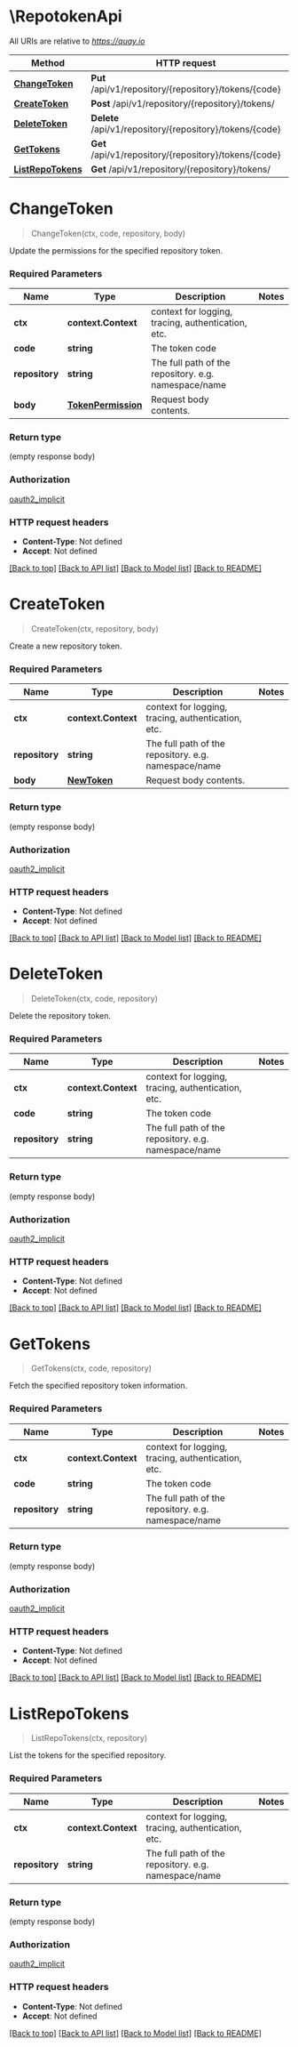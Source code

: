 # \RepotokenApi

All URIs are relative to *https://quay.io*

Method | HTTP request | Description
------------- | ------------- | -------------
[**ChangeToken**](RepotokenApi.md#ChangeToken) | **Put** /api/v1/repository/{repository}/tokens/{code} | 
[**CreateToken**](RepotokenApi.md#CreateToken) | **Post** /api/v1/repository/{repository}/tokens/ | 
[**DeleteToken**](RepotokenApi.md#DeleteToken) | **Delete** /api/v1/repository/{repository}/tokens/{code} | 
[**GetTokens**](RepotokenApi.md#GetTokens) | **Get** /api/v1/repository/{repository}/tokens/{code} | 
[**ListRepoTokens**](RepotokenApi.md#ListRepoTokens) | **Get** /api/v1/repository/{repository}/tokens/ | 


# **ChangeToken**
> ChangeToken(ctx, code, repository, body)


Update the permissions for the specified repository token.

### Required Parameters

Name | Type | Description  | Notes
------------- | ------------- | ------------- | -------------
 **ctx** | **context.Context** | context for logging, tracing, authentication, etc.
  **code** | **string**| The token code | 
  **repository** | **string**| The full path of the repository. e.g. namespace/name | 
  **body** | [**TokenPermission**](TokenPermission.md)| Request body contents. | 

### Return type

 (empty response body)

### Authorization

[oauth2_implicit](../README.md#oauth2_implicit)

### HTTP request headers

 - **Content-Type**: Not defined
 - **Accept**: Not defined

[[Back to top]](#) [[Back to API list]](../README.md#documentation-for-api-endpoints) [[Back to Model list]](../README.md#documentation-for-models) [[Back to README]](../README.md)

# **CreateToken**
> CreateToken(ctx, repository, body)


Create a new repository token.

### Required Parameters

Name | Type | Description  | Notes
------------- | ------------- | ------------- | -------------
 **ctx** | **context.Context** | context for logging, tracing, authentication, etc.
  **repository** | **string**| The full path of the repository. e.g. namespace/name | 
  **body** | [**NewToken**](NewToken.md)| Request body contents. | 

### Return type

 (empty response body)

### Authorization

[oauth2_implicit](../README.md#oauth2_implicit)

### HTTP request headers

 - **Content-Type**: Not defined
 - **Accept**: Not defined

[[Back to top]](#) [[Back to API list]](../README.md#documentation-for-api-endpoints) [[Back to Model list]](../README.md#documentation-for-models) [[Back to README]](../README.md)

# **DeleteToken**
> DeleteToken(ctx, code, repository)


Delete the repository token.

### Required Parameters

Name | Type | Description  | Notes
------------- | ------------- | ------------- | -------------
 **ctx** | **context.Context** | context for logging, tracing, authentication, etc.
  **code** | **string**| The token code | 
  **repository** | **string**| The full path of the repository. e.g. namespace/name | 

### Return type

 (empty response body)

### Authorization

[oauth2_implicit](../README.md#oauth2_implicit)

### HTTP request headers

 - **Content-Type**: Not defined
 - **Accept**: Not defined

[[Back to top]](#) [[Back to API list]](../README.md#documentation-for-api-endpoints) [[Back to Model list]](../README.md#documentation-for-models) [[Back to README]](../README.md)

# **GetTokens**
> GetTokens(ctx, code, repository)


Fetch the specified repository token information.

### Required Parameters

Name | Type | Description  | Notes
------------- | ------------- | ------------- | -------------
 **ctx** | **context.Context** | context for logging, tracing, authentication, etc.
  **code** | **string**| The token code | 
  **repository** | **string**| The full path of the repository. e.g. namespace/name | 

### Return type

 (empty response body)

### Authorization

[oauth2_implicit](../README.md#oauth2_implicit)

### HTTP request headers

 - **Content-Type**: Not defined
 - **Accept**: Not defined

[[Back to top]](#) [[Back to API list]](../README.md#documentation-for-api-endpoints) [[Back to Model list]](../README.md#documentation-for-models) [[Back to README]](../README.md)

# **ListRepoTokens**
> ListRepoTokens(ctx, repository)


List the tokens for the specified repository.

### Required Parameters

Name | Type | Description  | Notes
------------- | ------------- | ------------- | -------------
 **ctx** | **context.Context** | context for logging, tracing, authentication, etc.
  **repository** | **string**| The full path of the repository. e.g. namespace/name | 

### Return type

 (empty response body)

### Authorization

[oauth2_implicit](../README.md#oauth2_implicit)

### HTTP request headers

 - **Content-Type**: Not defined
 - **Accept**: Not defined

[[Back to top]](#) [[Back to API list]](../README.md#documentation-for-api-endpoints) [[Back to Model list]](../README.md#documentation-for-models) [[Back to README]](../README.md)

